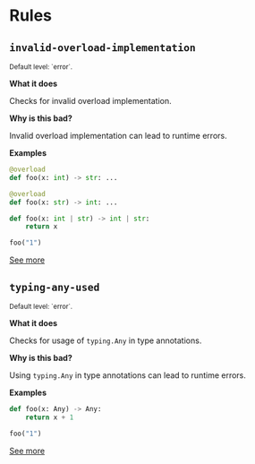 # Rules

## `invalid-overload-implementation`

<small>
Default level: `error`.
</small>

**What it does**

Checks for invalid overload implementation.

**Why is this bad?**

Invalid overload implementation can lead to runtime errors.

**Examples**

```python
@overload
def foo(x: int) -> str: ...

@overload
def foo(x: str) -> int: ...

def foo(x: int | str) -> int | str:
    return x

foo("1")
```

[See more](rules/invalid_overload_implementation.md)

## `typing-any-used`

<small>
Default level: `error`.
</small>

**What it does**

Checks for usage of `typing.Any` in type annotations.

**Why is this bad?**

Using `typing.Any` in type annotations can lead to runtime errors.

**Examples**

```python
def foo(x: Any) -> Any:
    return x + 1

foo("1")
```

[See more](rules/typing_any_used.md)

